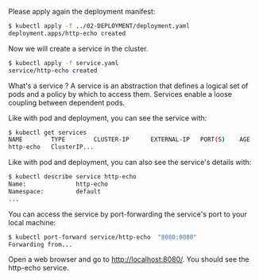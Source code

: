 Please apply again the deployment manifest:

```bash
$ kubectl apply -f ../02-DEPLOYMENT/deployment.yaml
deployment.apps/http-echo created
```

Now we will create a service in the cluster.

```bash
$ kubectl apply -f service.yaml
service/http-echo created
```

What's a service ? A service is an abstraction that defines a logical set of pods and a policy by which to access them. Services enable a loose coupling between dependent pods.

Like with pod and deployment, you can see the service with:

```bash
$ kubectl get services
NAME        TYPE        CLUSTER-IP      EXTERNAL-IP   PORT(S)    AGE
http-echo   ClusterIP...
```

Like with pod and deployment, you can also see the service's details with:

```bash
$ kubectl describe service http-echo
Name:              http-echo
Namespace:         default
...
```

You can access the service by port-forwarding the service's port to your local machine:

```bash
$ kubectl port-forward service/http-echo  "8080:8080"
Forwarding from...
```

Open a web browser and go to [http://localhost:8080/](http://localhost:8080/). You should see the http-echo service.

